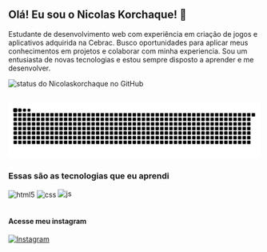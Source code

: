 ## Olá! Eu sou o Nicolas Korchaque! 👋

 Estudante de desenvolvimento web com experiência em criação de jogos e aplicativos adquirida na Cebrac. Busco oportunidades para aplicar meus conhecimentos em projetos e colaborar com minha experiencia. Sou um entusiasta de novas tecnologias e estou sempre disposto a aprender e me desenvolver.

![status do Nicolaskorchaque no GitHub ](https://github-readme-stats.vercel.app/api?username=nicolaskorchaque&show_icons=true&theme=tokyonight)

<br>
<picture>
<source media="(prefers-color- esquema: escuro)" srcset="https://github.com/analuizags/analuizags/blob/output/github-contribution-grid-snake-dark.svg" />
<source media="(prefers-color-scheme: luz)" srcset="https://github.com/analuizags/analuizags/blob/output/github-contribution-grid-snake.svg" />
<img alt="github-snake" src="https://github.com/analuizags/analuizags/blob/output/github-contribution-grid-snake-dark.svg" />
</picture>
</br>

### Essas são as tecnologias que eu aprendi 
<div style="display: inline_block">
<img align="center" alt="html5" src="https://img.shields.io/badge/HTML5-E34F26?style=for-the-badge&logo= html5&logoColor=branco" />
<img align="center" alt="css" src="https://img.shields.io/badge/CSS3-1572B6?style=para-o-emblema&logo=css3&logoColor=branco" / >
<img alinhar="centro" alt="js" src="https://img.shields.io/badge/JavaScript-F7DF1E?style=for-the-badge&logo=javascript&logoColor=black" />
</div><br/>

#### Acesse meu instagram
[![Instagram](https://img.shields.io/badge/Instagram-E4405F?style=for-the-badge&logo=instagram&logoColor=white)](https://instagram.com/nicolaskorchaque)

 
